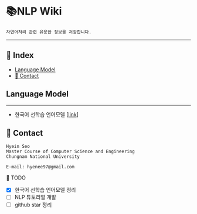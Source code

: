 # 📚NLP Wiki

```
자연어처리 관련 유용한 정보를 저장합니다. 
````
---


## 🔢 Index
- [Language Model](#language-model)
- [📧 Contact](#-contact)


## Language Model
---
- 한국어 선학습 언어모델 [[link](language_model/korean_pretrained_lm.md)]


## 📧 Contact
```
Hyein Seo
Master Course of Computer Science and Engineering
Chungnam National University

E-mail: hyenee97@gmail.com
```


📌 TODO
- [X] 한국어 선학습 언어모델 정리
- [ ] NLP 튜토리얼 개발
- [ ] github star 정리
